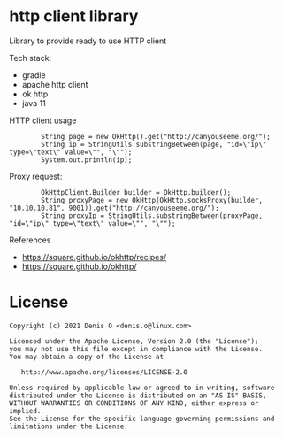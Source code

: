 # http client library

Library to provide ready to use HTTP client 

Tech stack:
 * gradle
 * apache http client
 * ok http
 * java 11


HTTP client usage
```
        String page = new OkHttp().get("http://canyouseeme.org/");
        String ip = StringUtils.substringBetween(page, "id=\"ip\" type=\"text\" value=\"", "\"");
        System.out.println(ip);
```

Proxy request:
```
        OkHttpClient.Builder builder = OkHttp.builder();
        String proxyPage = new OkHttp(OkHttp.socksProxy(builder, "10.10.10.81", 9001)).get("http://canyouseeme.org/");
        String proxyIp = StringUtils.substringBetween(proxyPage, "id=\"ip\" type=\"text\" value=\"", "\"");
```

References
* https://square.github.io/okhttp/recipes/
* https://square.github.io/okhttp/


# License

    Copyright (c) 2021 Denis O <denis.o@linux.com>

    Licensed under the Apache License, Version 2.0 (the "License");
    you may not use this file except in compliance with the License.
    You may obtain a copy of the License at

       http://www.apache.org/licenses/LICENSE-2.0

    Unless required by applicable law or agreed to in writing, software
    distributed under the License is distributed on an "AS IS" BASIS,
    WITHOUT WARRANTIES OR CONDITIONS OF ANY KIND, either express or implied.
    See the License for the specific language governing permissions and
    limitations under the License.
